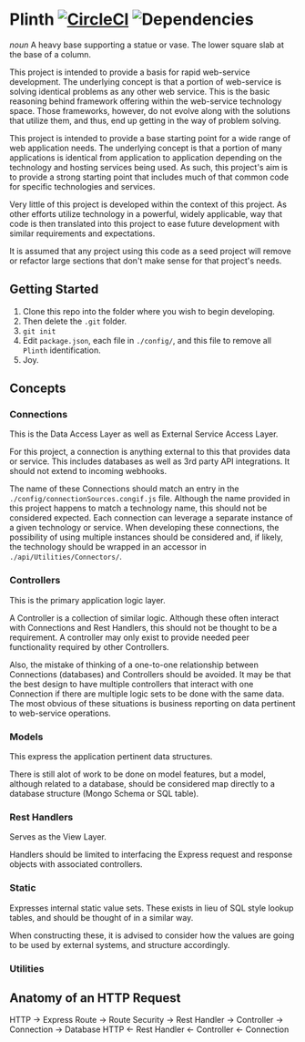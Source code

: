 # Plinth [![CircleCI](https://circleci.com/gh/mwj8410/Plinth/tree/development.svg?style=svg)](https://circleci.com/gh/mwj8410/Plinth/tree/development) ![Dependencies](https://david-dm.org/mwj8410/Plinth.svg)
*noun* A heavy base supporting a statue or vase. The lower square slab at the base of a column.

This project is intended to provide a basis for rapid web-service development. The underlying concept is that a portion of web-service is solving identical problems as any other web service. This is the basic reasoning behind framework offering within the web-service technology space. Those frameworks, however, do not evolve along with the solutions that utilize them, and thus, end up getting in the way of problem solving.

This project is intended to provide a base starting point for a wide range of web application needs. The underlying concept is that a portion of many applications is identical from application to application depending on the technology and hosting services being used. As such, this project's aim is to provide a strong starting point that includes much of that common code for specific technologies and services.

Very little of this project is developed within the context of this project. As other efforts utilize technology in a powerful, widely applicable, way that code is then translated into this project to ease future development with similar requirements and expectations.

It is assumed that any project using this code as a seed project will remove or refactor large sections that don't make sense for that project's needs. 

## Getting Started ##

1. Clone this repo into the folder where you wish to begin developing.
2. Then delete the `.git` folder.
3. `git init`
4. Edit `package.json`, each file in `./config/`, and this file to remove all `Plinth` identification.
5. Joy.

## Concepts ##
### Connections ###
This is the Data Access Layer as well as External Service Access Layer.

For this project, a connection is anything external to this that provides data or service. This includes databases as well as 3rd party API integrations. It should not extend to incoming webhooks.

The name of these Connections should match an entry in the `./config/connectionSources.congif.js` file. Although the name provided in this project happens to match a technology name, this should not be considered expected. Each connection can leverage a separate instance of a given technology or service. When developing these connections, the possibility of using multiple instances should be considered and, if likely, the technology should be wrapped in an accessor in `./api/Utilities/Connectors/`.

### Controllers ###
This is the primary application logic layer.

A Controller is a collection of similar logic. Although these often interact with Connections and Rest Handlers, this should not be thought to be a requirement. A controller may only exist to provide needed peer functionality required by other Controllers.

Also, the mistake of thinking of a one-to-one relationship between Connections (databases) and Controllers should be avoided. It may be that the best design to have multiple controllers that interact with one Connection if there are multiple logic sets to be done with the same data. The most obvious of these situations is business reporting on data pertinent to web-service operations.  

### Models ###
This express the application pertinent data structures.

There is still alot of work to be done on model features, but a model, although related to a database, should be considered map directly to a database structure (Mongo Schema or SQL table).

### Rest Handlers ###
Serves as the View Layer.

Handlers should be limited to interfacing the Express request and response objects with associated controllers. 

### Static ###
Expresses internal static value sets. These exists in lieu of SQL style lookup tables, and should be thought of in a similar way.

When constructing these, it is advised to consider how the values are going to be used by external systems, and structure accordingly.

### Utilities ###


## Anatomy of an HTTP Request ##
HTTP -> Express Route -> Route Security -> Rest Handler -> Controller -> Connection -> Database
HTTP <- Rest Handler <- Controller <- Connection

